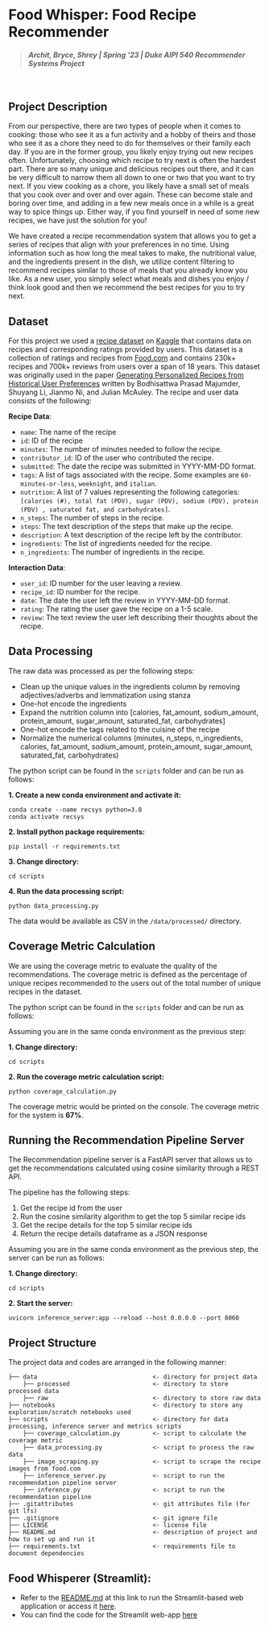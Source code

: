 # Food Whisper: Food Recipe Recommender
> #### _Archit, Bryce, Shrey | Spring '23 | Duke AIPI 540 Recommender Systems Project_
&nbsp;

## Project Description
From our perspective, there are two types of people when it comes to cooking: those who see it as a fun activity and a hobby of theirs and those who see it as a chore they need to do for themselves or their family each day. If you are in the former group, you likely enjoy trying out new recipes often. Unfortunately, choosing which recipe to try next is often the hardest part. There are so many unique and delicious recipes out there, and it can be very difficult to narrow them all down to one or two that you want to try next. If you view cooking as a chore, you likely have a small set of meals that you cook over and over and over again. These can become stale and boring over time, and adding in a few new meals once in a while is a great way to spice things up. Either way, if you find yourself in need of some new recipes, we have just the solution for you!

We have created a recipe recommendation system that allows you to get a series of recipes that align with your preferences in no time. Using information such as how long the meal takes to make, the nutritional value, and the ingredients present in the dish, we utilize content filtering to recommend recipes similar to those of meals that you already know you like. As a new user, you simply select what meals and dishes you enjoy / think look good and then we recommend the best recipes for you to try next.

## Dataset
For this project we used a [recipe dataset](https://www.kaggle.com/datasets/shuyangli94/food-com-recipes-and-user-interactions?select=RAW_recipes.csv) on [Kaggle](https://www.kaggle.com/) that contains data on recipes and corresponding ratings provided by users. This dataset is a collection of ratings and recipes from [Food.com](https://www.food.com/) and contains 230k+ recipes and 700k+ reviews from users over a span of 18 years. This dataset was originally used in the paper [Generating Personalized Recipes from Historical User Preferences](https://aclanthology.org/D19-1613/) written by Bodhisattwa Prasad Majumder, Shuyang Li, Jianmo Ni, and Julian McAuley. The recipe and user data consists of the following:

**Recipe Data**:

- `name`: The name of the recipe
- `id`: ID of the recipe
- `minutes`: The number of minutes needed to follow the recipe.
- `contributor_id`: ID of the user who contributed the recipe.
- `submitted`: The date the recipe was submitted in YYYY-MM-DD format.
- `tags`: A list of tags associated with the recipe. Some examples are `60-minutes-or-less`, `weeknight`, and `italian`.
- `nutrition`: A list of 7 values representing the following categories: `[calories (#), total fat (PDV), sugar (PDV), sodium (PDV), protein (PDV) , saturated fat, and carbohydrates]`.
- `n_steps`: The number of steps in the recipe.
- `steps`: The text description of the steps that make up the recipe.
- `description`: A text description of the recipe left by the contributor.
- `ingredients`: The list of ingredients needed for the recipe.
- `n_ingredients`: The number of ingredients in the recipe.

**Interaction Data**:

- `user_id`: ID number for the user leaving a review.
- `recipe_id`: ID number for the recipe.
- `date`: The date the user left the review in YYYY-MM-DD format.
- `rating`: The rating the user gave the recipe on a 1-5 scale.
- `review`: The text review the user left describing their thoughts about the recipe.

## Data Processing
The raw data was processed as per the following steps:
- Clean up the unique values in the ingredients column by removing adjectives/adverbs and lemmatization using stanza
- One-hot encode the ingredients
- Expand the nutrition column into [calories, fat_amount, sodium_amount, protein_amount, sugar_amount, saturated_fat, carbohydrates]
- One-hot encode the tags related to the cuisine of the recipe
- Normalize the numerical columns (minutes, n_steps, n_ingredients, calories, fat_amount, sodium_amount, protein_amount, sugar_amount, saturated_fat, carbohydrates)

The python script can be found in the `scripts` folder and can be run as follows:

**1. Create a new conda environment and activate it:** 
```
conda create --name recsys python=3.8
conda activate recsys
```
**2. Install python package requirements:** 
```
pip install -r requirements.txt 
```
**3. Change directory:** 
```
cd scripts
```
**4. Run the data processing script:** 
```
python data_processing.py
```
The data would be available as CSV in the `/data/processed/` directory.

## Coverage Metric Calculation
We are using the coverage metric to evaluate the quality of the recommendations. The coverage metric is defined as the percentage of unique recipes recommended to the users out of the total number of unique recipes in the dataset.

The python script can be found in the `scripts` folder and can be run as follows:

Assuming you are in the same conda environment as the previous step:

**1. Change directory:** 
```
cd scripts
```
**2. Run the coverage metric calculation script:** 
```
python coverage_calculation.py
```
The coverage metric would be printed on the console. The coverage metric for the system is **67%**.

## Running the Recommendation Pipeline Server
The Recommendation pipeline server is a FastAPI server that allows us to get the recommendations calculated using cosine similarity through a REST API.

The pipeline has the following steps:
1. Get the recipe id from the user
2. Run the cosine similarity algorithm to get the top 5 similar recipe ids
3. Get the recipe details for the top 5 similar recipe ids
4. Return the recipe details dataframe as a JSON response

Assuming you are in the same conda environment as the previous step, the server can be run as follows:

**1. Change directory:** 
```
cd scripts
```
**2. Start the server:** 
```
uvicorn inference_server:app --reload --host 0.0.0.0 --port 8060
```
## Project Structure
The project data and codes are arranged in the following manner:
```
├── data                                <- directory for project data
    ├── processed                       <- directory to store processed data
    ├── raw                             <- directory to store raw data
├── notebooks                           <- directory to store any exploration/scratch notebooks used
├── scripts                             <- directory for data processing, inference server and metrics scripts
    ├── coverage_calculation.py         <- script to calculate the coverage metric
    ├── data_processing.py              <- script to process the raw data
    ├── image_scraping.py               <- script to scrape the recipe images from food.com
    ├── inference_server.py             <- script to run the recommendation pipeline server
    ├── inference.py                    <- script to run the recommendation pipeline
├── .gitattributes                      <- git attributes file (for git lfs)
├── .gitignore                          <- git ignore file
├── LICENSE                             <- license file
├── README.md                           <- description of project and how to set up and run it
├── requirements.txt                    <- requirements file to document dependencies
```
## Food Whisperer (Streamlit):
* Refer to the [README.md](https://github.com/guptashrey/Food-Whisperer/blob/st/README.md) at this link to run the Streamlit-based web application or access it [here](https://food-whisperer.streamlit.app/).
* You can find the code for the Streamlit web-app [here](https://github.com/guptashrey/Food-Whisperer/tree/st)